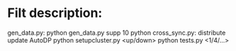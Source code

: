 # Filt description:

gen_data.py: python gen_data.py supp 10
python cross_sync.py: distribute update AutoDP
python setupcluster.py <up/down>
python tests.py <1/4/...>